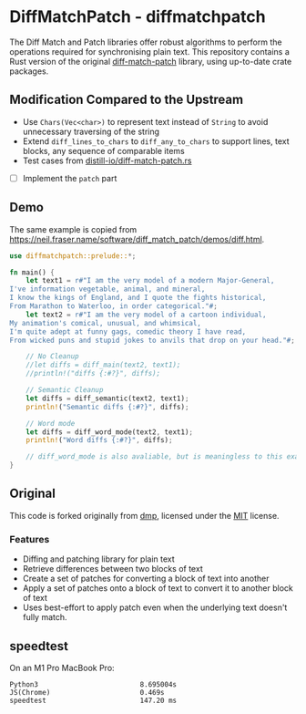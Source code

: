 # DiffMatchPatch - diffmatchpatch

The Diff Match and Patch libraries offer robust algorithms to perform the operations required for synchronising plain text. This repository contains a Rust version of the original [diff-match-patch](https://github.com/google/diff-match-patch) library, using up-to-date crate packages.

## Modification Compared to the Upstream

- Use `Chars(Vec<char>)` to represent text instead of `String` to avoid unnecessary traversing of the string
- Extend `diff_lines_to_chars` to `diff_any_to_chars` to support lines, text blocks, any sequence of comparable items
- Test cases from [distill-io/diff-match-patch.rs](https://github.com/distill-io/diff-match-patch.rs)
- [ ] Implement the `patch` part

## Demo

The same example is copied from <https://neil.fraser.name/software/diff_match_patch/demos/diff.html>.

```rust
use diffmatchpatch::prelude::*;

fn main() {
    let text1 = r#"I am the very model of a modern Major-General,
I've information vegetable, animal, and mineral,
I know the kings of England, and I quote the fights historical,
From Marathon to Waterloo, in order categorical."#;
    let text2 = r#"I am the very model of a cartoon individual,
My animation's comical, unusual, and whimsical,
I'm quite adept at funny gags, comedic theory I have read,
From wicked puns and stupid jokes to anvils that drop on your head."#;

    // No Cleanup
    //let diffs = diff_main(text2, text1);
    //println!("diffs {:#?}", diffs);

    // Semantic Cleanup
    let diffs = diff_semantic(text2, text1);
    println!("Semantic diffs {:#?}", diffs);

    // Word mode
    let diffs = diff_word_mode(text2, text1);
    println!("Word diffs {:#?}", diffs);

    // diff_word_mode is also avaliable, but is meaningless to this example
}
```

## Original

This code is forked originally from [dmp](https://github.com/surrealdb/dmp), licensed under the [MIT](https://choosealicense.com/licenses/mit/) license.

### Features

- Diffing and patching library for plain text
- Retrieve differences between two blocks of text
- Create a set of patches for converting a block of text into another
- Apply a set of patches onto a block of text to convert it to another block of text
- Uses best-effort to apply patch even when the underlying text doesn't fully match.

## speedtest

On an M1 Pro MacBook Pro:

```text
Python3                         8.695004s
JS(Chrome)                      0.469s
speedtest                       147.20 ms
```
